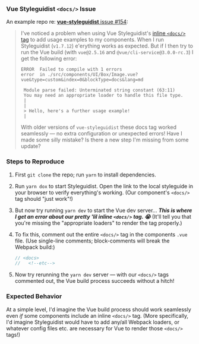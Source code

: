 ### Vue Styleguidist `<docs/>` Issue

An example repo re: [**vue-styleguidist** issue #154](https://github.com/vue-styleguidist/vue-styleguidist/issues/154):

> I've noticed a problem when using Vue Styleguidist's [inline `<docs/>` tag](https://github.com/vue-styleguidist/vue-styleguidist/blob/master/docs/Documenting.md#external-examples-using-doclet-tags) to add usage examples to my components. When I run Styleguidist (`v1.7.12`) e'erything works as expected. But if I then try to run the Vue build (with `vue@2.5.16` and `@vue/cli-service@3.0.0-rc.3`) I get the following error:
> 
> ```
> ERROR  Failed to compile with 1 errors
> error  in ./src/components/UI/Box/Image.vue?vue&type=custom&index=0&blockType=docs&lang=md
> 
>  Module parse failed: Unterminated string constant (63:11)
>  You may need an appropriate loader to handle this file type.
>  |
>  |
>  > Hello, here's a further usage example!
>  |
> ```
> 
> With older versions of `vue-styleguidist` these docs tag worked seamlessly — no extra configuration or unexpected errors! Have I made some silly mistake? Is there a new step I'm missing from some update?

### Steps to Reproduce

1. First `git clone` the repo; run `yarn` to install dependencies.
2. Run `yarn dox` to start Styleguidist. Open the link to the local styleguide in your browser to verify everything's working. (Our component's `<docs/>` tag should "just work"!)
3. But now try running `yarn dev` to start the Vue dev server... **_This is where I get an error about our pretty 'lil inline `<docs/>` tag. 😭_** (It'll tell you that you're missing the "appropriate loaders" to render the tag properly.)
4. To fix this, comment out the entire `<docs/>` tag in the components `.vue` file. (Use single-line comments; block-comments will break the Webpack build:)

    ```js
    // <docs>
    //   <!--etc-->
    ```

5. Now try rerunning the `yarn dev` server — with our `<docs/>` tags commented out, the Vue build process succeeds without a hitch!

### Expected Behavior

At a simple level, I'd imagine the Vue build process should work seamlessly even *if* some components include an inline `<docs/>` tag. (More specifically, I'd imagine Styleguidist would have to add any/all Webpack loaders, or whatever config files etc. are necessary for Vue to render those `<docs/>` tags!)
